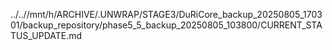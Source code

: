 ../..//mnt/h/ARCHIVE/.UNWRAP/STAGE3/DuRiCore_backup_20250805_170301/backup_repository/phase5_5_backup_20250805_103800/CURRENT_STATUS_UPDATE.md